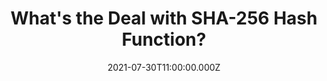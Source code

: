---
title: What's the Deal with SHA-256 Hash Function?
description: I hope to give you a solid understanding of how one of the most widely used hashing algorithms, the SHA-2 works and why it’s become so ubiquitous.
date: 2021-07-30T11:00:00.000Z
---